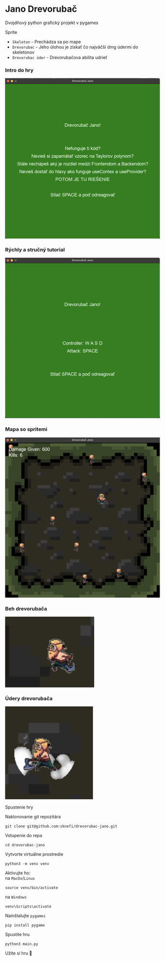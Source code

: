 # Jano Drevorubač
Dvojdňový python grafický projekt v pygames

Sprite
+ `Skeleton` - Prechádza sa po mape
+ `Drevorubac` - Jeho úlohou je získať čo najväčší dmg údermi do skeletonov
+ `Drevorubac úder` - Drevorubačova abilita udrieť

### Intro do hry
![Showcase](./rm_imgs/intro1.png)<br>

### Rýchly a stručný tutorial
![Showcase](./rm_imgs/intro2.png)<br>

### Mapa so spritemi
![Showcase](./rm_imgs/map.png)<br>

### Beh drevorubača 
![Showcase](./rm_imgs/running.png)<br>

### Údery drevorubača
![Showcase](./rm_imgs/hitting.png)<br>

Spustenie hry

Naklonovanie git repozitára
```
git clone git@github.com:sknefi/drevorubac-jano.git
```

Vstupenie do repa
```
cd drevorubac-jano
```

Vytvorte virtuálne prostredie 
```
python3 -m venv venv
```

Aktivujte ho: <br> 
na `MacOs`/`Linux`
```
source venv/bin/activate
```
na `Windows`
```
venv\Scripts\activate
```

Nainštalujte `pygames`
```
pip install pygame
```

Spustite hru
```
python3 main.py 
```

Užite si hru 🙂